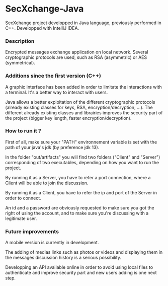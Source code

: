 # SecXchange-Java
SecXchange project developped in Java language, previously performed in C++.
Developped with IntelliJ IDEA.


### Description

Encrypted messages exchange application on local network.
Several cryptographic protocols are used, such as RSA (asymmetric) or AES (symmetrical).


### Additions since the first version (C++)

A graphic interface has been added in order to limitate the interactions with a terminal. It's a better way to interact with users.

Java allows a better exploitation of the different cryptographic protocols (already existing classes for keys, RSA, encryption/decryption, ...). The different already existing classes and librairies improves the security part of the project (bigger key length, faster encryption/decryption).


### How to run it ?

First of all, make sure your "PATH" environnement variable is set with the path of your java's jdk (by preference jdk 13).

In the folder "out/artifacts" you will find two folders ("Client" and "Server") corresponding of two executables, depending on how you want to run the project.

By running it as a Server, you have to refer a port connection, where a Client will be able to join the discussion.

By running it as a Client, you have to refer the ip and port of the Server in order to connect.

An id and a password are obviously requested to make sure you got the right of using the account, and to make sure you're discussing with a legitimate user. 

### Future improvements

A mobile version is currently in development.

The adding of medias links such as photos or videos and displaying them in the messages discussion history is a serious possibility.

Developping an API available online in order to avoid using local files to authenticate and improve security part and new users adding is one next step.
